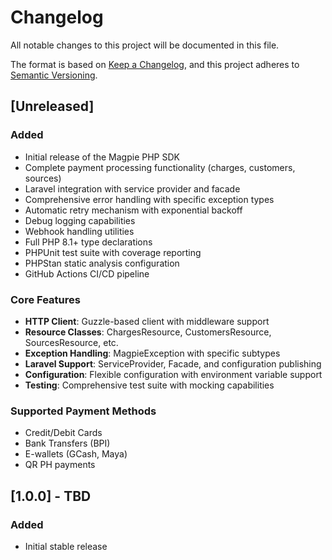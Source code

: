 # Changelog

All notable changes to this project will be documented in this file.

The format is based on [Keep a Changelog](https://keepachangelog.com/en/1.0.0/),
and this project adheres to [Semantic Versioning](https://semver.org/spec/v2.0.0.html).

## [Unreleased]

### Added
- Initial release of the Magpie PHP SDK
- Complete payment processing functionality (charges, customers, sources)
- Laravel integration with service provider and facade
- Comprehensive error handling with specific exception types
- Automatic retry mechanism with exponential backoff
- Debug logging capabilities
- Webhook handling utilities
- Full PHP 8.1+ type declarations
- PHPUnit test suite with coverage reporting
- PHPStan static analysis configuration
- GitHub Actions CI/CD pipeline

### Core Features
- **HTTP Client**: Guzzle-based client with middleware support
- **Resource Classes**: ChargesResource, CustomersResource, SourcesResource, etc.
- **Exception Handling**: MagpieException with specific subtypes
- **Laravel Support**: ServiceProvider, Facade, and configuration publishing
- **Configuration**: Flexible configuration with environment variable support
- **Testing**: Comprehensive test suite with mocking capabilities

### Supported Payment Methods
- Credit/Debit Cards
- Bank Transfers (BPI)
- E-wallets (GCash, Maya)
- QR PH payments

## [1.0.0] - TBD

### Added
- Initial stable release
